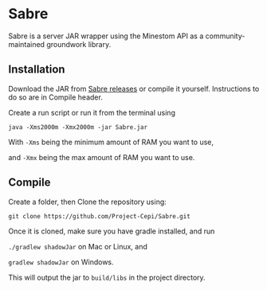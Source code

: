 # Sabre
Sabre is a server JAR wrapper using the Minestom API as a community-maintained groundwork library.

## Installation

Download the JAR from [Sabre releases](https://github.com/Project-Cepi/Sabre/releases)
or compile it yourself. Instructions to do so are in Compile header.

Create a run script or run it from the terminal using 

`java -Xms2000m -Xmx2000m -jar Sabre.jar`

With `-Xms` being the minimum amount of RAM you want to use,

and `-Xmx` being the max amount of RAM you want to use.

## Compile

Create a folder, then
Clone the repository using:

`git clone https://github.com/Project-Cepi/Sabre.git`

Once it is cloned, make sure you have gradle installed, and run

`./gradlew shadowJar` on Mac or Linux, and

`gradlew shadowJar` on Windows.

This will output the jar to `build/libs` in the project directory.
